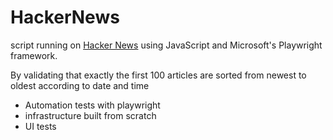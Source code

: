 # HackerNews

script running on [Hacker News](https://news.ycombinator.com/) using JavaScript and Microsoft's Playwright framework.

By validating that exactly the first 100 articles are sorted from newest to oldest according to date and time

- Automation tests with playwright
- infrastructure built from scratch
- UI tests
